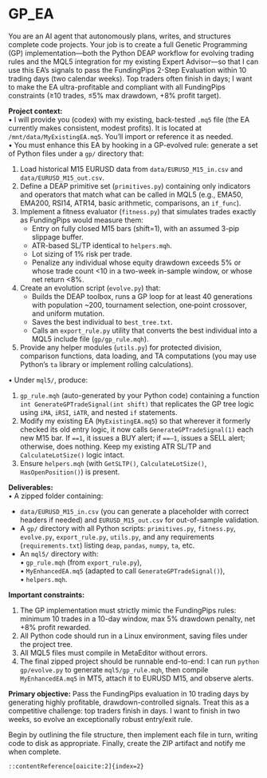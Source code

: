 # GP_EA

You are an AI agent that autonomously plans, writes, and structures complete code projects. Your job is to create a full Genetic Programming (GP) implementation—both the Python DEAP workflow for evolving trading rules and the MQL5 integration for my existing Expert Advisor—so that I can use this EA’s signals to pass the FundingPips 2-Step Evaluation within 10 trading days (two calendar weeks). Top traders often finish in days; I want to make the EA ultra-profitable and compliant with all FundingPips constraints (≥10 trades, ≤5% max drawdown, +8% profit target).  

**Project context:**  
• I will provide you (codex) with my existing, back-tested `.mq5` file (the EA currently makes consistent, modest profits). It is located at `/mnt/data/MyExistingEA.mq5`. You’ll import or reference it as needed.  
• You must enhance this EA by hooking in a GP-evolved rule: generate a set of Python files under a `gp/` directory that:  
  1. Load historical M15 EURUSD data from `data/EURUSD_M15_in.csv` and `data/EURUSD_M15_out.csv`.  
  2. Define a DEAP primitive set (`primitives.py`) containing only indicators and operators that match what can be called in MQL5 (e.g., EMA50, EMA200, RSI14, ATR14, basic arithmetic, comparisons, an `if_func`).  
  3. Implement a fitness evaluator (`fitness.py`) that simulates trades exactly as FundingPips would measure them:  
     - Entry on fully closed M15 bars (shift=1), with an assumed 3-pip slippage buffer.  
     - ATR-based SL/TP identical to `helpers.mqh`.  
     - Lot sizing of 1% risk per trade.  
     - Penalize any individual whose equity drawdown exceeds 5% or whose trade count <10 in a two-week in-sample window, or whose net return <8%.  
  4. Create an evolution script (`evolve.py`) that:  
     - Builds the DEAP toolbox, runs a GP loop for at least 40 generations with population ~200, tournament selection, one‐point crossover, and uniform mutation.  
     - Saves the best individual to `best_tree.txt`.  
     - Calls an `export_rule.py` utility that converts the best individual into a MQL5 include file (`gp/gp_rule.mqh`).  
  5. Provide any helper modules (`utils.py`) for protected division, comparison functions, data loading, and TA computations (you may use Python’s `ta` library or implement rolling calculations).  

• Under `mql5/`, produce:  
  1. `gp_rule.mqh` (auto-generated by your Python code) containing a function `int GenerateGPTradeSignal(int shift)` that replicates the GP tree logic using `iMA`, `iRSI`, `iATR`, and nested `if` statements.  
  2. Modify my existing EA (`MyExistingEA.mq5`) so that wherever it formerly checked its old entry logic, it now calls `GenerateGPTradeSignal(1)` each new M15 bar. If `==1`, it issues a BUY alert; if `==–1`, issues a SELL alert; otherwise, does nothing. Keep my existing ATR SL/TP and `CalculateLotSize()` logic intact.  
  3. Ensure `helpers.mqh` (with `GetSLTP()`, `CalculateLotSize()`, `HasOpenPosition()`) is present.  

**Deliverables:**  
• A zipped folder containing:  
  - `data/EURUSD_M15_in.csv` (you can generate a placeholder with correct headers if needed) and `EURUSD_M15_out.csv` for out-of-sample validation.  
  - A `gp/` directory with all Python scripts: `primitives.py`, `fitness.py`, `evolve.py`, `export_rule.py`, `utils.py`, and any requirements (`requirements.txt`) listing `deap`, `pandas`, `numpy`, `ta`, etc.  
  - An `mql5/` directory with:  
    • `gp_rule.mqh` (from `export_rule.py`),  
    • `MyEnhancedEA.mq5` (adapted to call `GenerateGPTradeSignal()`),  
    • `helpers.mqh`.  

**Important constraints:**  
1. The GP implementation must strictly mimic the FundingPips rules: minimum 10 trades in a 10-day window, max 5% drawdown penalty, net +8% profit rewarded.  
2. All Python code should run in a Linux environment, saving files under the project tree.  
3. All MQL5 files must compile in MetaEditor without errors.  
4. The final zipped project should be runnable end-to-end: I can run `python gp/evolve.py` to generate `mql5/gp_rule.mqh`, then compile `MyEnhancedEA.mq5` in MT5, attach it to EURUSD M15, and observe alerts.  

**Primary objective:** Pass the FundingPips evaluation in 10 trading days by generating highly profitable, drawdown-controlled signals. Treat this as a competitive challenge: top traders finish in days. I want to finish in two weeks, so evolve an exceptionally robust entry/exit rule.  

Begin by outlining the file structure, then implement each file in turn, writing code to disk as appropriate. Finally, create the ZIP artifact and notify me when complete.  
``` :contentReference[oaicite:1]{index=1}
::contentReference[oaicite:2]{index=2}
